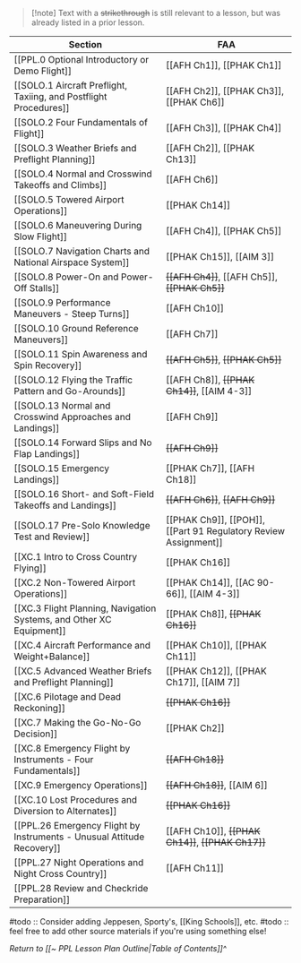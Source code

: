 > [!note] Text with a ~~strikethrough~~ is still relevant to a lesson, but was already listed in a prior lesson.

| Section                                                                      | FAA                                                   |
| ---------------------------------------------------------------------------- | ----------------------------------------------------- |
| [[PPL.0 Optional Introductory or Demo Flight]]                               | [[AFH Ch1]], [[PHAK Ch1]]                             |
| [[SOLO.1 Aircraft Preflight, Taxiing, and Postflight Procedures]]             | [[AFH Ch2]], [[PHAK Ch3]], [[PHAK Ch6]]               |
| [[SOLO.2 Four Fundamentals of Flight]]                                        | [[AFH Ch3]], [[PHAK Ch4]]                             |
| [[SOLO.3 Weather Briefs and Preflight Planning]]                              | [[AFH Ch2]], [[PHAK Ch13]]                            |
| [[SOLO.4 Normal and Crosswind Takeoffs and Climbs]]                           | [[AFH Ch6]]                                           |
| [[SOLO.5 Towered Airport Operations]]                                         | [[PHAK Ch14]]                                         |
| [[SOLO.6 Maneuvering During Slow Flight]]                                     | [[AFH Ch4]], [[PHAK Ch5]]                             |
| [[SOLO.7 Navigation Charts and National Airspace System]]                     | [[PHAK Ch15]], [[AIM 3]]                              |
| [[SOLO.8 Power-On and Power-Off Stalls]]                                      | ~~[[AFH Ch4]]~~, [[AFH Ch5]], ~~[[PHAK Ch5]]~~        |
| [[SOLO.9 Performance Maneuvers - Steep Turns]]                                | [[AFH Ch10]]                                          |
| [[SOLO.10 Ground Reference Maneuvers]]                                        | [[AFH Ch7]]                                           |
| [[SOLO.11 Spin Awareness and Spin Recovery]]                                  | ~~[[AFH Ch5]]~~, ~~[[PHAK Ch5]]~~                     |
| [[SOLO.12 Flying the Traffic Pattern and Go-Arounds]]                         | [[AFH Ch8]], ~~[[PHAK Ch14]]~~, [[AIM 4-3]]           |
| [[SOLO.13 Normal and Crosswind Approaches and Landings]]                      | [[AFH Ch9]]                                           |
| [[SOLO.14 Forward Slips and No Flap Landings]]                                | ~~[[AFH Ch9]]~~                                       |
| [[SOLO.15 Emergency Landings]]                                                | [[PHAK Ch7]], [[AFH Ch18]]                            |
| [[SOLO.16 Short- and Soft-Field Takeoffs and Landings]]                       | ~~[[AFH Ch6]]~~, ~~[[AFH Ch9]]~~                      |
| [[SOLO.17 Pre-Solo Knowledge Test and Review]]                                | [[PHAK Ch9]], [[POH]], [[Part 91 Regulatory Review Assignment]]  |
| [[XC.1 Intro to Cross Country Flying]]                                        | [[PHAK Ch16]]                                         |
| [[XC.2 Non-Towered Airport Operations]]                                    | [[PHAK Ch14]], [[AC 90-66]], [[AIM 4-3]]              |
| [[XC.3 Flight Planning, Navigation Systems, and Other XC Equipment]]       | [[PHAK Ch8]], ~~[[PHAK Ch16]]~~                       |
| [[XC.4 Aircraft Performance and Weight+Balance]]                           | [[PHAK Ch10]], [[PHAK Ch11]]                          |
| [[XC.5 Advanced Weather Briefs and Preflight Planning]]                    | [[PHAK Ch12]], [[PHAK Ch17]], [[AIM 7]]               | 
| [[XC.6 Pilotage and Dead Reckoning]]                                       | ~~[[PHAK Ch16]]~~                                     |
| [[XC.7 Making the Go-No-Go Decision]]                                      | [[PHAK Ch2]]                                          |
| [[XC.8 Emergency Flight by Instruments - Four Fundamentals]]               | ~~[[AFH Ch18]]~~                                      |
| [[XC.9 Emergency Operations]]                                              | ~~[[AFH Ch18]]~~, [[AIM 6]]                           |
| [[XC.10 Lost Procedures and Diversion to Alternates]]                      | ~~[[PHAK Ch16]]~~                                     |
| [[PPL.26 Emergency Flight by Instruments - Unusual Attitude Recovery]]       | [[AFH Ch10]], ~~[[PHAK Ch14]]~~, ~~[[PHAK Ch17]]~~    |
| [[PPL.27 Night Operations and Night Cross Country]]                          | [[AFH Ch11]]                                          |
| [[PPL.28 Review and Checkride Preparation]]                                  |                                                       |


#todo :: Consider adding Jeppesen, Sporty's, [[King Schools]], etc.
#todo :: feel free to add other source materials if you're using something else!

*Return to [[~ PPL Lesson Plan Outline|Table of Contents]]^*